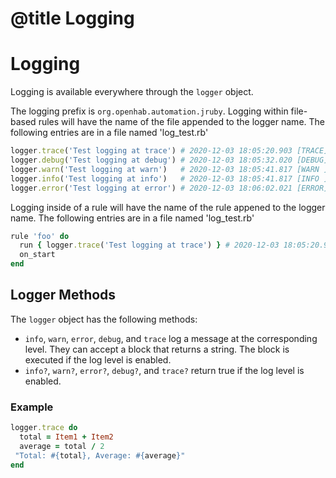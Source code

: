 # @title Logging

# Logging

Logging is available everywhere through the `logger` object.

The logging prefix is `org.openhab.automation.jruby`. Logging within file-based rules
will have the name of the file appended to the logger name. The following entries are in a file named 'log_test.rb'

```ruby
logger.trace('Test logging at trace') # 2020-12-03 18:05:20.903 [TRACE] [org.openhab.automation.jruby.log_test] - Test logging at trace
logger.debug('Test logging at debug') # 2020-12-03 18:05:32.020 [DEBUG] [org.openhab.automation.jruby.log_test] - Test logging at debug
logger.warn('Test logging at warn')   # 2020-12-03 18:05:41.817 [WARN ] [org.openhab.automation.jruby.log_test] - Test logging at warn
logger.info('Test logging at info')   # 2020-12-03 18:05:41.817 [INFO ] [org.openhab.automation.jruby.log_test] - Test logging at info
logger.error('Test logging at error') # 2020-12-03 18:06:02.021 [ERROR] [org.openhab.automation.jruby.log_test] - Test logging at error
```

Logging inside of a rule will have the name of the rule appened to the logger name. The following entries are in a file named 'log_test.rb'

```ruby
rule 'foo' do
  run { logger.trace('Test logging at trace') } # 2020-12-03 18:05:20.903 [TRACE] [org.openhab.automation.jruby.log_test.foo] - Test logging at trace
  on_start
end
```

## Logger Methods

The `logger` object has the following methods:

* `info`, `warn`, `error`, `debug`, and `trace` log a message at the corresponding level. They can accept a block
  that returns a string. The block is executed if the log level is enabled.
* `info?`, `warn?`, `error?`, `debug?`, and `trace?` return true if the log level is enabled.

### Example

```ruby
logger.trace do
  total = Item1 + Item2
  average = total / 2
 "Total: #{total}, Average: #{average}" 
end
```
